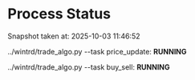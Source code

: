 # Process Status

Snapshot taken at: 2025-10-03 11:46:52

../wintrd/trade_algo.py --task price_update: **RUNNING**

../wintrd/trade_algo.py --task buy_sell: **RUNNING**

